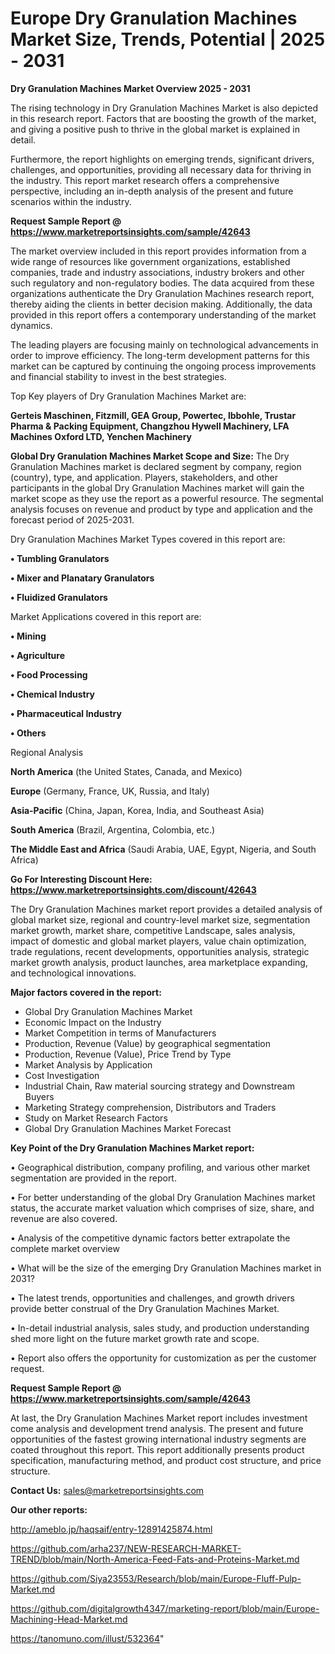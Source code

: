 # Europe Dry Granulation Machines Market Size, Trends, Potential | 2025 - 2031

<Strong> Dry Granulation Machines Market Overview 2025 - 2031</strong>

The rising technology in Dry Granulation Machines Market is also depicted in this research report. Factors that are boosting the growth of the market, and giving a positive push to thrive in the global market is explained in detail.

Furthermore, the report highlights on emerging trends, significant drivers, challenges, and opportunities, providing all necessary data for thriving in the industry. This report market research offers a comprehensive perspective, including an in-depth analysis of the present and future scenarios within the industry.

<strong>Request Sample Report @ <a href=https://www.marketreportsinsights.com/sample/42643>https://www.marketreportsinsights.com/sample/42643</a></strong>

The market overview included in this report provides information from a wide range of resources like government organizations, established companies, trade and industry associations, industry brokers and other such regulatory and non-regulatory bodies. The data acquired from these organizations authenticate the Dry Granulation Machines research report, thereby aiding the clients in better decision making. Additionally, the data provided in this report offers a contemporary understanding of the market dynamics.

The leading players are focusing mainly on technological advancements in order to improve efficiency. The long-term development patterns for this market can be captured by continuing the ongoing process improvements and financial stability to invest in the best strategies.

Top Key players of Dry Granulation Machines Market are:

<strong>Gerteis Maschinen, Fitzmill, GEA Group, Powertec, lbbohle, Trustar Pharma & Packing Equipment, Changzhou Hywell Machinery, LFA Machines Oxford LTD, Yenchen Machinery</strong>

<strong><b>Global Dry Granulation Machines Market Scope and Size:</b></strong>
The Dry Granulation Machines market is declared segment by company, region (country), type, and application. Players, stakeholders, and other participants in the global Dry Granulation Machines market will gain the market scope as they use the report as a powerful resource. The segmental analysis focuses on revenue and product by type and application and the forecast period of 2025-2031.

Dry Granulation Machines Market Types covered in this report are:

<strong>•  Tumbling Granulators

•  Mixer and Planatary Granulators

•  Fluidized Granulators</strong>

Market Applications covered in this report are:

<strong>•  Mining

•  Agriculture

•  Food Processing

•  Chemical Industry

•  Pharmaceutical Industry

•  Others</strong> 

Regional Analysis

<strong>North America</strong> (the United States, Canada, and Mexico)

<strong>Europe</strong> (Germany, France, UK, Russia, and Italy)

<strong>Asia-Pacific</strong> (China, Japan, Korea, India, and Southeast Asia)

<strong>South America</strong> (Brazil, Argentina, Colombia, etc.)

<strong>The Middle East and Africa</strong> (Saudi Arabia, UAE, Egypt, Nigeria, and South Africa)

<strong>Go For Interesting Discount Here: <a href=https://www.marketreportsinsights.com/discount/42643>https://www.marketreportsinsights.com/discount/42643</a></strong>

The Dry Granulation Machines market report provides a detailed analysis of global market size, regional and country-level market size, segmentation market growth, market share, competitive Landscape, sales analysis, impact of domestic and global market players, value chain optimization, trade regulations, recent developments, opportunities analysis, strategic market growth analysis, product launches, area marketplace expanding, and technological innovations.

<strong><b>Major factors covered in the report:</b></strong>
<ul>
  <li>Global Dry Granulation Machines Market </li>
  <li>Economic Impact on the Industry</li>
  <li>Market Competition in terms of Manufacturers</li>
  <li>Production, Revenue (Value) by geographical segmentation</li>
  <li>Production, Revenue (Value), Price Trend by Type</li>
  <li>Market Analysis by Application</li>
  <li>Cost Investigation</li>
  <li>Industrial Chain, Raw material sourcing strategy and Downstream Buyers</li>
  <li>Marketing Strategy comprehension, Distributors and Traders</li>
  <li>Study on Market Research Factors</li>
  <li>Global Dry Granulation Machines Market Forecast</li>
</ul>

<strong><b>Key Point of the Dry Granulation Machines Market report:</b></strong>

• Geographical distribution, company profiling, and various other market segmentation are provided in the report.

• For better understanding of the global Dry Granulation Machines market status, the accurate market valuation which comprises of size, share, and revenue are also covered.

• Analysis of the competitive dynamic factors better extrapolate the complete market overview

• What will be the size of the emerging Dry Granulation Machines market in 2031?

• The latest trends, opportunities and challenges, and growth drivers provide better construal of the Dry Granulation Machines Market.

• In-detail industrial analysis, sales study, and production understanding shed more light on the future market growth rate and scope.

• Report also offers the opportunity for customization as per the customer request.

<strong>Request Sample Report @ <a href=https://www.marketreportsinsights.com/sample/42643>https://www.marketreportsinsights.com/sample/42643</a></strong>

At last, the Dry Granulation Machines Market report includes investment come analysis and development trend analysis. The present and future opportunities of the fastest growing international industry segments are coated throughout this report. This report additionally presents product specification, manufacturing method, and product cost structure, and price structure.

<strong>Contact Us:</strong>
sales@marketreportsinsights.com

<strong>Our other reports:</strong>

<a href=http://ameblo.jp/haqsaif/entry-12891425874.html>http://ameblo.jp/haqsaif/entry-12891425874.html</a>

<a href=https://github.com/arha237/NEW-RESEARCH-MARKET-TREND/blob/main/North-America-Feed-Fats-and-Proteins-Market.md>https://github.com/arha237/NEW-RESEARCH-MARKET-TREND/blob/main/North-America-Feed-Fats-and-Proteins-Market.md</a>

<a href=https://github.com/Siya23553/Research/blob/main/Europe-Fluff-Pulp-Market.md>https://github.com/Siya23553/Research/blob/main/Europe-Fluff-Pulp-Market.md</a>

<a href=https://github.com/digitalgrowth4347/marketing-report/blob/main/Europe-Machining-Head-Market.md>https://github.com/digitalgrowth4347/marketing-report/blob/main/Europe-Machining-Head-Market.md</a>

<a href=https://tanomuno.com/illust/532364>https://tanomuno.com/illust/532364</a>"
